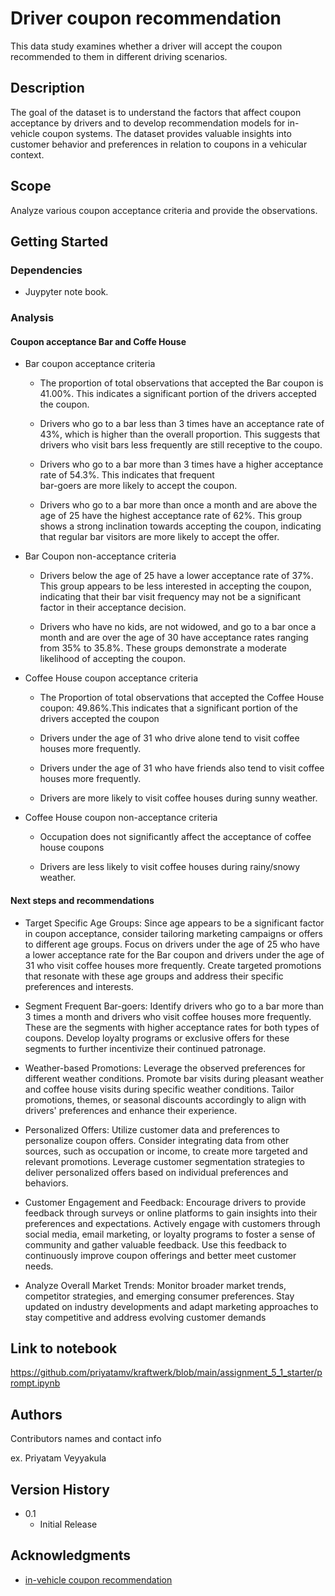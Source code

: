 # Driver coupon recommendation

This data study examines whether a driver will accept the coupon recommended to them in different driving scenarios.

## Description

The goal of the dataset is to understand the factors that affect coupon acceptance by drivers and to develop recommendation models for in-vehicle coupon systems. The dataset provides valuable insights into customer behavior and preferences in relation to coupons in a vehicular context.

## Scope

Analyze various coupon acceptance criteria and provide the observations.

## Getting Started

### Dependencies

* Juypyter note book.

### Analysis
#### Coupon acceptance Bar and Coffe House

* Bar coupon acceptance criteria
    * The proportion of total observations that accepted the Bar coupon is 41.00%. This indicates a significant portion 
      of the drivers accepted the coupon.

    * Drivers who go to a bar less than 3 times have an acceptance rate of 43%, which is higher than the overall 
      proportion. This suggests that drivers who visit bars less frequently are still receptive to the coupo.

    * Drivers who go to a bar more than 3 times have a higher acceptance rate of 54.3%. This indicates that frequent  
      bar-goers are more likely to accept the coupon.

    * Drivers who go to a bar more than once a month and are above the age of 25 have the highest acceptance rate of 
      62%. This group shows a strong inclination towards accepting the coupon, indicating that regular bar visitors are more likely to accept the offer.


* Bar Coupon non-acceptance criteria
    * Drivers below the age of 25 have a lower acceptance rate of 37%. This group appears to be less interested in 
      accepting the coupon, indicating that their bar visit frequency may not be a significant factor in their acceptance decision.

    * Drivers who have no kids, are not widowed, and go to a bar once a month and are over the age of 30 have acceptance 
      rates ranging from 35% to 35.8%. These groups demonstrate a moderate likelihood of accepting the coupon.

* Coffee House coupon acceptance criteria
    * The Proportion of total observations that accepted the Coffee House coupon: 49.86%.This indicates that a 
      significant portion of the drivers accepted the coupon

    * Drivers under the age of 31 who drive alone tend to visit coffee houses more frequently.

    * Drivers under the age of 31 who have friends also tend to visit coffee houses more frequently.

    * Drivers are more likely to visit coffee houses during sunny weather.


* Coffee House coupon non-acceptance criteria
    * Occupation does not significantly affect the acceptance of coffee house coupons

    * Drivers are less likely to visit coffee houses during rainy/snowy weather.

#### Next steps and recommendations

* Target Specific Age Groups: Since age appears to be a significant factor in coupon acceptance, consider tailoring marketing campaigns or offers to different age groups. Focus on drivers under the age of 25 who have a lower acceptance rate for the Bar coupon and drivers under the age of 31 who visit coffee houses more frequently. Create targeted promotions that resonate with these age groups and address their specific preferences and interests.

* Segment Frequent Bar-goers: Identify drivers who go to a bar more than 3 times a month and drivers who visit coffee houses more frequently. These are the segments with higher acceptance rates for both types of coupons. Develop loyalty programs or exclusive offers for these segments to further incentivize their continued patronage.

* Weather-based Promotions: Leverage the observed preferences for different weather conditions. Promote bar visits during pleasant weather and coffee house visits during specific weather conditions. Tailor promotions, themes, or seasonal discounts accordingly to align with drivers' preferences and enhance their experience.

* Personalized Offers: Utilize customer data and preferences to personalize coupon offers. Consider integrating data from other sources, such as occupation or income, to create more targeted and relevant promotions. Leverage customer segmentation strategies to deliver personalized offers based on individual preferences and behaviors.

* Customer Engagement and Feedback: Encourage drivers to provide feedback through surveys or online platforms to gain insights into their preferences and expectations. Actively engage with customers through social media, email marketing, or loyalty programs to foster a sense of community and gather valuable feedback. Use this feedback to continuously improve coupon offerings and better meet customer needs.

* Analyze Overall Market Trends: Monitor broader market trends, competitor strategies, and emerging consumer preferences. Stay updated on industry developments and adapt marketing approaches to stay competitive and address evolving customer demands

## Link to notebook

https://github.com/priyatamv/kraftwerk/blob/main/assignment_5_1_starter/prompt.ipynb

## Authors

Contributors names and contact info

ex. Priyatam Veyyakula

## Version History

* 0.1
    * Initial Release


## Acknowledgments

* [in-vehicle coupon recommendation](https://archive.ics.uci.edu/dataset/603/in+vehicle+coupon+recommendation)